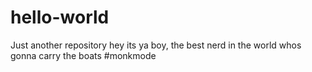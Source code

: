 # hello-world
Just another repository
hey its ya boy, the best nerd in the world
whos gonna carry the boats
#monkmode
